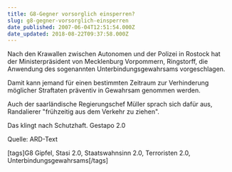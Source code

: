 ```yaml
---
title: G8-Gegner vorsorglich einsperren?
slug: g8-gegner-vorsorglich-einsperren
date_published: 2007-06-04T12:51:54.000Z
date_updated: 2018-08-22T09:37:58.000Z
---
```


Nach den Krawallen zwischen Autonomen und der Polizei in Rostock hat der Ministerpräsident von Mecklenburg Vorpommern, Ringstorff, die Anwendung des sogenannten Unterbindungsgewahrsams vorgeschlagen.

Damit kann jemand für einen bestimmten Zeitraum zur Verhinderung möglicher Straftaten präventiv in Gewahrsam genommen werden.

Auch der saarländische Regierungschef Müller sprach sich dafür aus, Randalierer "frühzeitig aus dem Verkehr zu ziehen".

Das klingt nach Schutzhaft. Gestapo 2.0

Quelle: ARD-Text

[tags]G8 Gipfel, Stasi 2.0, Staatswahnsinn 2.0, Terroristen 2.0, Unterbindungsgewahrsams[/tags]
